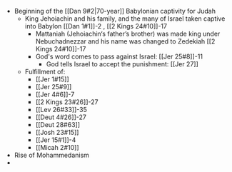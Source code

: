 - Beginning of the [[Dan 9#2|70-year]] Babylonian captivity for Judah
	- King Jehoiachin and his family, and the many of Israel taken captive into Babylon [[Dan 1#1]]-2 , [[2 Kings 24#10]]-17
		- Mattaniah (Jehoiachin‘s father’s brother) was made king under Nebuchadnezzar and his name was changed to Zedekiah [[2 Kings 24#10]]-17
		- God's word comes to pass against Israel: [[Jer 25#8]]-11
			- God tells Israel to accept the punishment: [[Jer 27]]
	- Fulfillment of:
		- [[Jer 1#15]]
		- [[Jer 25#9]]
		- [[Jer 4#6]]-7
		- [[2 Kings 23#26]]-27
		- [[Lev 26#33]]-35
		- [[Deut 4#26]]-27
		- [[Deut 28#63]]
		- [[Josh 23#15]]
		- [[Jer 15#1]]-4
		- [[Micah 2#10]]
- Rise of Mohammedanism
- 
